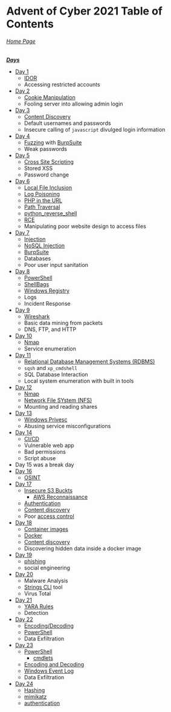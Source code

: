 # Advent of Cyber 2021 Table of Contents

###### [Home Page](https://tryhackme.com/room/adventofcyber3)

***<u>Days</u>***

- [Day 1](Day%2001%20-%20Advent%20of%20Cyber%202021.md)
	- [IDOR](../../../knowledge-base/vulnerabilities/Insecure%20Direct%20Object%20Reference%20(IDOR).md)
	- Accessing restricted accounts
- [Day 2](Day%2002%20%20-%20Advent%20of%20Cyber%202021.md)
	- [Cookie Manipulation](../../../knowledge-base/vulnerabilities/Cookie%20Manipulation.md)
	- Fooling server into allowing admin login
- [Day 3](Day%2003%20%20-%20Advent%20of%20Cyber%202021.md)
	- [Content Discovery](../../../knowledge-base/concepts/web_tech/content_discovery.md)
	- Default usernames and passwords
	- Insecure calling of `javascript` divulged login information
- [Day 4](Day%2004%20%20-%20Advent%20of%20Cyber%202021.md)
	- [Fuzzing](../../../knowledge-base/concepts/fuzzing.md) with [BurpSuite](../../../Tools,%20Binaries,%20and%20Programs/Information%20Gathering/Web%20Applications/BurpSuite.md)
	- Weak passwords
- [Day 5](Day%2005%20-%20Advent%20of%20Cyber%202021.md)
	- [Cross Site Scripting](../../../knowledge-base/vulnerabilities/Cross-Site%20Scripting%20(XSS).md)
	- Stored XSS
	- Password change
- [Day 6](Day%2006%20-%20Advent%20of%20Cyber%202021.md)
	- [Local File Inclusion](../../../knowledge-base/vulnerabilities/Local%20File%20Inclusion%20(LFI).md)
	- [Log Poisoning](../../../knowledge-base/vulnerabilities/Log%20Poisoning.md)
	- [PHP in the URL](../../../Exploitation/In-URL/PHP%20in%20URL.md)
	- [Path Traversal](../../../knowledge-base/vulnerabilities/Path%20Traversal.md)
	- [python_reverse_shell](../../../Exploitation/Reverse%20Shells/Python/python_reverse_shell.py)
	- [RCE](../../../knowledge-base/vulnerabilities/Remote%20Code%20Execution.md)
	- Manipulating poor website design to access files
- [Day 7](Day%2007%20-%20Advent%20of%20Cyber%202021.md)
	- [Injection](../../../knowledge-base/vulnerabilities/Injection.md)
	- [NoSQL Injection](../../../knowledge-base/vulnerabilities/NoSQL%20Injection.md)
	- [BurpSuite](../../../Tools,%20Binaries,%20and%20Programs/Information%20Gathering/Web%20Applications/BurpSuite.md)
	- Databases
	- Poor user input sanitation
- [Day 8](Day%2008%20-%20Advent%20of%20Cyber%202021.md)
	- [PowerShell](../../../Tools,%20Binaries,%20and%20Programs/PowerShell/PowerShell.md)
	- [ShellBags](../../../knowledge-base/concepts/shellbags.md)
	- [Windows Registry](../../../knowledge-base/concepts/windows_registry.md)
	- Logs
	- Incident Response
- [Day 9](Day%2009%20-%20Advent%20of%20Cyber%202021.md)
	- [Wireshark](../../../Tools,%20Binaries,%20and%20Programs/Traffic%20Analysis/Wireshark.md)
	- Basic data mining from packets
	- DNS, FTP, and HTTP
- [Day 10](Day%2010%20-%20Advent%20of%20Cyber%202021.md)
	- [Nmap](../../../Tools,%20Binaries,%20and%20Programs/Information%20Gathering/Network%20Reconnaissance/Nmap.md)
	- Service enumeration
- [Day 11](Day%2011%20-%20Advent%20of%20Cyber%202021.md)
	- [Relational Database Management Systems (RDBMS)](../../../knowledge-base/concepts/sql_rdbms.md)
	- `sqsh` and `xp_cmdshell`
	- SQL Database Interaction
	- Local system enumeration with built in tools
- [Day 12](Day%2012%20-%20Advent%20of%20Cyber%202021.md)
	- [Nmap](../../../Tools,%20Binaries,%20and%20Programs/Information%20Gathering/Network%20Reconnaissance/Nmap.md)
	- [Network File SYstem (NFS)](../../../knowledge-base/concepts/network_file_system_nfs.md)
	- Mounting and reading shares
- [Day 13](Day%2013%20-%20Advent%20of%20Cyber%202021.md)
	- [Windows Privesc](../../../knowledge-base/vulnerabilities/Privilege%20Escalation%20(privsec).md#Windows)
	- Abusing service misconfigurations
- [Day 14](Day%2014%20-%20Advent%20of%20Cyber%202021.md)
	- [CI/CD](../../../knowledge-base/concepts/cicd.md)
	- Vulnerable web app
	- Bad permissions
	- Script abuse
- Day 15 was a break day
- [Day 16](Day%2016%20-%20Advent%20of%20Cyber%202021.md)
	- [OSINT](../../../knowledge-base/concepts/OSINT.md)
- [Day 17](Day%2017%20-%20Advent%20of%20Cyber%202021.md)
	- [Insecure S3 Buckts](../../../knowledge-base/vulnerabilities/Insecure%20S3%20Buckets.md)
		- [AWS Reconnaissance](../../../knowledge-base/vulnerabilities/Insecure%20S3%20Buckets.md#Reconnaissance)
	- [Authentication](../../../knowledge-base/concepts/authentication.md)
	- [Content discovery](../../../knowledge-base/concepts/web_tech/content_discovery.md)
	- Poor [access control](../../../knowledge-base/concepts/access_control.md)
- [Day 18](Day%2018%20-%20Advent%20of%20Cyber%202021.md)
	- [Container images](../../../knowledge-base/concepts/container_images.md)
	- [Docker](../../../knowledge-base/concepts/docker.md)
	- [Content discovery](../../../knowledge-base/concepts/web_tech/content_discovery.md)
	- Discovering hidden data inside a docker image
- [Day 19](Day%2019%20-%20Advent%20of%20Cyber%202021.md)
	- [phishing](../../../knowledge-base/concepts/phishing.md)
	- social engineering
- [Day 20](Day%2020%20-%20Advent%20of%20Cyber%202021.md)
	- Malware Analysis
	- [Strings CLI](../../../Tools,%20Binaries,%20and%20Programs/CLI%20Utilities/strings.md) tool
	- Virus Total
- [Day 21](Day%2021%20-%20Advent%20of%20Cyber%202021.md)
	- [YARA Rules](../../../knowledge-base/concepts/yara_rules.md)
	- Detection
- [Day 22](Day%2022%20-%20Advent%20of%20Cyber%202021.md)
	- [Encoding/Decoding](../../../knowledge-base/concepts/encoding_decoding.md)
	- [PowerShell](../../../Tools,%20Binaries,%20and%20Programs/PowerShell/PowerShell.md)
	- Data Exfiltration
- [Day 23](Day%2023%20-%20Advent%20of%20Cyber%202021.md)
	- [PowerShell](../../../Tools,%20Binaries,%20and%20Programs/PowerShell/PowerShell.md)
		- [cmdlets](../../../Tools,%20Binaries,%20and%20Programs/PowerShell/PowerShell.md#command-lets)
	- [Encoding and Decoding](../../../knowledge-base/concepts/encoding_decoding.md)
	- [Windows Event Log](../../../knowledge-base/concepts/windows_event_log.md)
	- Data Exfiltration
- [Day 24](Day%2024%20-%20Advent%20of%20Cyber%202021.md)
	- [Hashing](../../../knowledge-base/concepts/hashing.md)
	- [mimikatz](../../../Tools,%20Binaries,%20and%20Programs/Post-Exploitation/Password%20Harvetsing%20and%20Cracking/mimikatz.md)
	- [authentication](../../../knowledge-base/concepts/authentication.md#Windows)